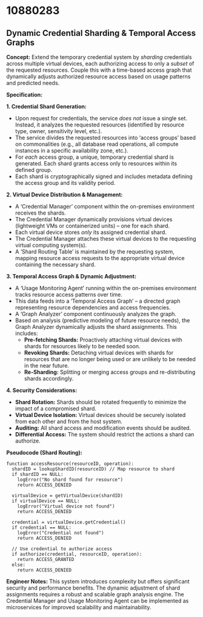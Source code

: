 # 10880283

## Dynamic Credential Sharding & Temporal Access Graphs

**Concept:** Extend the temporary credential system by *sharding* credentials across multiple virtual devices, each authorizing access to only a *subset* of the requested resources.  Couple this with a time-based access graph that dynamically adjusts authorized resource access based on usage patterns and predicted needs.

**Specification:**

**1. Credential Shard Generation:**

*   Upon request for credentials, the service *does not* issue a single set. Instead, it analyzes the requested resources (identified by resource type, owner, sensitivity level, etc.).
*   The service divides the requested resources into ‘access groups’ based on commonalities (e.g., all database read operations, all compute instances in a specific availability zone, etc.).
*   For *each* access group, a unique, temporary credential shard is generated.  Each shard grants access only to resources within its defined group.
*   Each shard is cryptographically signed and includes metadata defining the access group and its validity period.

**2. Virtual Device Distribution & Management:**

*   A ‘Credential Manager’ component within the on-premises environment receives the shards.
*   The Credential Manager dynamically provisions virtual devices (lightweight VMs or containerized units) – one for each shard.
*   Each virtual device stores *only* its assigned credential shard.
*   The Credential Manager attaches these virtual devices to the requesting virtual computing system(s).
*   A ‘Shard Routing Table’ is maintained by the requesting system, mapping resource access requests to the appropriate virtual device containing the necessary shard.

**3. Temporal Access Graph & Dynamic Adjustment:**

*   A ‘Usage Monitoring Agent’ running within the on-premises environment tracks resource access patterns over time.
*   This data feeds into a ‘Temporal Access Graph’ – a directed graph representing resource dependencies and access frequencies.
*   A ‘Graph Analyzer’ component continuously analyzes the graph.
*   Based on analysis (predictive modeling of future resource needs), the Graph Analyzer dynamically adjusts the shard assignments.  This includes:
    *   **Pre-fetching Shards:** Proactively attaching virtual devices with shards for resources likely to be needed soon.
    *   **Revoking Shards:** Detaching virtual devices with shards for resources that are no longer being used or are unlikely to be needed in the near future.
    *   **Re-Sharding:** Splitting or merging access groups and re-distributing shards accordingly.

**4. Security Considerations:**

*   **Shard Rotation:**  Shards should be rotated frequently to minimize the impact of a compromised shard.
*   **Virtual Device Isolation:**  Virtual devices should be securely isolated from each other and from the host system.
*   **Auditing:**  All shard access and modification events should be audited.
*   **Differential Access:** The system should restrict the actions a shard can authorize.

**Pseudocode (Shard Routing):**

```
function accessResource(resourceID, operation):
  shardID = lookupShardID(resourceID) // Map resource to shard
  if shardID == NULL:
    logError("No shard found for resource")
    return ACCESS_DENIED

  virtualDevice = getVirtualDevice(shardID)
  if virtualDevice == NULL:
    logError("Virtual device not found")
    return ACCESS_DENIED

  credential = virtualDevice.getCredential()
  if credential == NULL:
    logError("Credential not found")
    return ACCESS_DENIED

  // Use credential to authorize access
  if authorize(credential, resourceID, operation):
    return ACCESS_GRANTED
  else:
    return ACCESS_DENIED
```

**Engineer Notes:** This system introduces complexity but offers significant security and performance benefits. The dynamic adjustment of shard assignments requires a robust and scalable graph analysis engine. The Credential Manager and Usage Monitoring Agent can be implemented as microservices for improved scalability and maintainability.